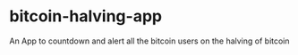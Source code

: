 # bitcoin-halving-app
An App to countdown and alert all the bitcoin users on the halving of  bitcoin
